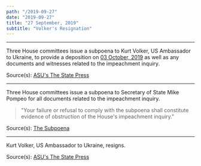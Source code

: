 ```yaml
---
path: "/2019-09-27"
date: "2019-09-27"
title: "27 September, 2019"
subtitle: "Volker's Resignation"
---
```


<tweet id="1177604833538392065"></tweet>

---

Three House committees issue a subpoena to Kurt Volker, US Ambassador to Ukraine, to provide a deposition on <a href="#2019-10-03">03 October, 2019</a> as well as any documents and witnesses related to the impeachment inquiry.

<span class="sources">
Source(s): <a href="https://www.statepress.com/article/2019/09/sppolitics-mccain-head-steps-down" target="_blank" rel="noopener noreferrer">ASU's The State Press</a>
</span>

---

Three House committees issue a subpoena to Secretary of State Mike Pompeo for all documents related to the impeachment inquiry.

> "Your failure or refusal to comply with the subpoena shall constitute evidence of obstruction of the House's impeachment inquiry." 

<span class="sources">
Source(s): <a href="https://oversight.house.gov/sites/democrats.oversight.house.gov/files/documents/2019-09-27.EEC%20Engel%20Schiff%20%20to%20Pompeo-%20State%20re%20Document%20Subpoena.pdf" target="_blank" rel="noopener noreferrer">The Subpoena</a>
</span>

---

Kurt Volker, US Ambassador to Ukraine, resigns.

<span class="sources">
Source(s): <a href="https://www.statepress.com/article/2019/09/sppolitics-mccain-head-steps-down" target="_blank" rel="noopener noreferrer">ASU's The State Press</a>
</span>